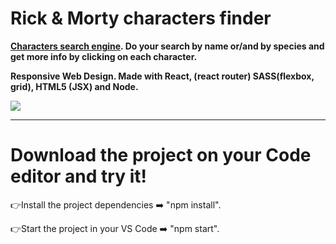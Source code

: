 # Rick & Morty characters finder

<b>[Characters search engine](https://barbaramoran.github.io/rick-morty-characters/#/). Do your search by name or/and by species and get more info by clicking on each character. 
  
Responsive Web Design.
Made with React, (react router) SASS(flexbox, grid), HTML5 (JSX) and Node.</b>

<a target="_blank" href="https://barbaramoran.github.io/rick-morty-characters/#/"><img src="https://i.postimg.cc/sXV7vtzV/Sin-t-tulo.png"/></a>

***
# Download the project on your Code editor and try it!

👉Install the project dependencies ➡️ "npm install".

👉Start the project in your VS Code ➡️ "npm start".
